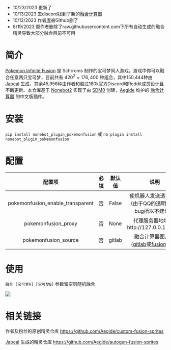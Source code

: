 + 10/23/2023 更新了
+ 10/13/2023 去discord找到了新的[融合计算器](https://fusioncalc.com/)
+ 10/12/2023 作者[库](https://github.com/Aegide/custom-fusion-sprites)被Github删了
+ 8/19/2023 原作者删除了raw.githubusercontent.com下所有自动生成的融合精灵导致大部分融合目前不可用
# 简介
[Pokemon Infinite Fusion](https://www.pokecommunity.com/showthread.php?t=347883) 是 Schrroms 制作的宝可梦同人游戏，游戏中你可以融合任意两只宝可梦，目前共有 $420^2=176,400$ 种组合，其中150,444种由 [Japeal](https://japeal.com/pkm/) 生成，其余45,956种由作者和超过180k官方Discord和Reddit成员设计且不断更新。本仓库基于 [Nonebot2](http://v2.nonebot.dev/) 实现了由 [SDM0](https://twitter.com/SDM_0_) 创建，[Aegide](https://github.com/Aegide) 维护的 [融合计算器](https://fusioncalc.com/) 的中文版插件。
# 安装
```pip install nonebot_plugin_pokemonfusion```
或
```nb plugin install nonebot_plugin_pokemonfusion```
# 配置
| 配置项 | 必填 | 默认值 | 说明 |
|:-----:|:----:|:----:|:----:|
| pokemonfusion_enable_transparent | 否 | False | 使机器人发送透明png（由于QQ的透明通道有bug所以不建议） |
| pokemonfusion_proxy | 否 | None | 代理服务器地址(如http://127.0.0.1:7890) |
| pokemonfusion_source | 否 | gitlab | 融合计算器图片源([gitlab](https://infinitefusion.gitlab.io/pokemon/)或[fusioncalc](https://fusioncalc.com/)) |
# 使用
```融合 [宝可梦A] [宝可梦B]```
参数留空则随机融合

![](/doc/1.png)
# 相关链接
作者及粉丝的原创精灵仓库 https://github.com/Aegide/custom-fusion-sprites

[Japeal](https://japeal.com/pkm/) 生成的精灵仓库 https://github.com/Aegide/autogen-fusion-sprites
